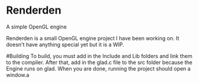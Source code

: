 # Renderden
A simple OpenGL engine 

Renderden is a small OpenGL engine project I have been working on. It doesn't have anything special yet but it is a WIP.

#Building
To build, you must add in the Include and Lib folders and link them to the compiler. After that, add in the glad.c file to the src folder because the Engine runs on glad. When you are done, running the project should open a window.a
